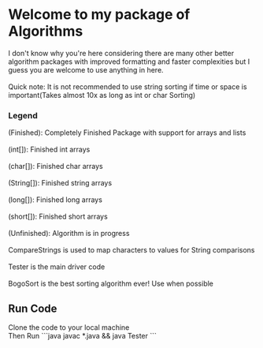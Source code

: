 <h1> Welcome to my package of Algorithms</h1>
<body> I don't know why you're here considering there are many other better algorithm packages with improved formatting and faster complexities but I guess you are welcome to use anything in here. 
<br></br>
Quick note: It is not recommended to use string sorting if time or space is important(Takes almost 10x as long as int or char Sorting)</body>

<h3>Legend</h3>
(Finished): Completely Finished Package with support for arrays and lists
<br></br>
(int[]): Finished int arrays
<br></br>
(char[]): Finished char arrays
<br></br>
(String[]): Finished string arrays
<br></br>
(long[]): Finished long arrays
<br></br>
(short[]): Finished short arrays
<br></br>
(Unfinished): Algorithm is in progress
<br></br>
CompareStrings is used to map characters to values for String comparisons
<br></br>
Tester is the main driver code
<br></br>
BogoSort is the best sorting algorithm ever! Use when possible

<h2>Run Code</h2>
Clone the code to your local machine<br />
Then Run
         ```java 
         javac *.java && java Tester
         ```
